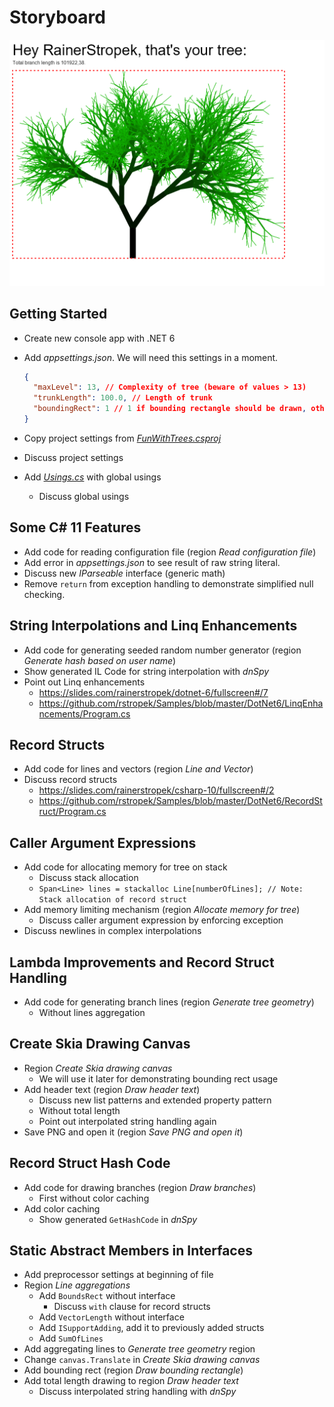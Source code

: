 # Storyboard

![Tree Image](image.png)

## Getting Started

* Create new console app with .NET 6
* Add *appsettings.json*. We will need this settings in a moment.
  
  ```json
  {
    "maxLevel": 13, // Complexity of tree (beware of values > 13)
    "trunkLength": 100.0, // Length of trunk
    "boundingRect": 1 // 1 if bounding rectangle should be drawn, otherwise 0
  }
  ```

* Copy project settings from [*FunWithTrees.csproj*](FunWithTrees.csproj)
* Discuss project settings
* Add [*Usings.cs*](Usings.cs) with global usings
  * Discuss global usings

## Some C# 11 Features

* Add code for reading configuration file (region *Read configuration file*)
* Add error in *appsettings.json* to see result of raw string literal.
* Discuss new *IParseable* interface (generic math)
* Remove `return` from exception handling to demonstrate simplified null checking.

## String Interpolations and Linq Enhancements

* Add code for generating seeded random number generator (region *Generate hash based on user name*)
* Show generated IL Code for string interpolation with *dnSpy*
* Point out Linq enhancements
  * https://slides.com/rainerstropek/dotnet-6/fullscreen#/7
  * https://github.com/rstropek/Samples/blob/master/DotNet6/LinqEnhancements/Program.cs

## Record Structs

* Add code for lines and vectors (region *Line and Vector*)
* Discuss record structs
  * https://slides.com/rainerstropek/csharp-10/fullscreen#/2
  * https://github.com/rstropek/Samples/blob/master/DotNet6/RecordStruct/Program.cs

## Caller Argument Expressions

* Add code for allocating memory for tree on stack
  * Discuss stack allocation
  * `Span<Line> lines = stackalloc Line[numberOfLines]; // Note: Stack allocation of record struct`
* Add memory limiting mechanism (region *Allocate memory for tree*)
  * Discuss caller argument expression by enforcing exception
* Discuss newlines in complex interpolations

## Lambda Improvements and Record Struct Handling

* Add code for generating branch lines (region *Generate tree geometry*)
  * Without lines aggregation

## Create Skia Drawing Canvas

* Region *Create Skia drawing canvas*
  * We will use it later for demonstrating bounding rect usage
* Add header text (region *Draw header text*)
  * Discuss new list patterns and extended property pattern
  * Without total length
  * Point out interpolated string handling again
* Save PNG and open it (region *Save PNG and open it*)

## Record Struct Hash Code

* Add code for drawing branches (region *Draw branches*)
  * First without color caching
* Add color caching
  * Show generated `GetHashCode` in *dnSpy*

## Static Abstract Members in Interfaces

* Add preprocessor settings at beginning of file
* Region *Line aggregations*
  * Add `BoundsRect` without interface
    * Discuss `with` clause for record structs
  * Add `VectorLength` without interface
  * Add `ISupportAdding`, add it to previously added structs
  * Add `SumOfLines`
* Add aggregating lines to *Generate tree geometry* region
* Change `canvas.Translate` in *Create Skia drawing canvas*
* Add bounding rect (region *Draw bounding rectangle*)
* Add total length drawing to region *Draw header text*
  * Discuss interpolated string handling with *dnSpy*
